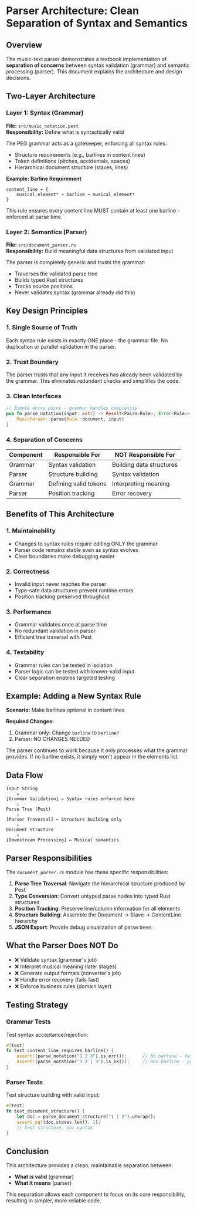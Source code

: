 # Parser Architecture: Clean Separation of Syntax and Semantics

## Overview

The music-text parser demonstrates a textbook implementation of **separation of concerns** between syntax validation (grammar) and semantic processing (parser). This document explains the architecture and design decisions.

## Two-Layer Architecture

### Layer 1: Syntax (Grammar)
**File:** `src/music_notation.pest`  
**Responsibility:** Define what is syntactically valid

The PEG grammar acts as a gatekeeper, enforcing all syntax rules:
- Structure requirements (e.g., barlines in content lines)
- Token definitions (pitches, accidentals, spaces)
- Hierarchical document structure (staves, lines)

**Example: Barline Requirement**
```pest
content_line = { 
    musical_element* ~ barline ~ musical_element*
}
```
This rule ensures every content line MUST contain at least one barline - enforced at parse time.

### Layer 2: Semantics (Parser)
**File:** `src/document_parser.rs`  
**Responsibility:** Build meaningful data structures from validated input

The parser is completely generic and trusts the grammar:
- Traverses the validated parse tree
- Builds typed Rust structures
- Tracks source positions
- Never validates syntax (grammar already did this)

## Key Design Principles

### 1. Single Source of Truth
Each syntax rule exists in exactly ONE place - the grammar file. No duplication or parallel validation in the parser.

### 2. Trust Boundary
The parser trusts that any input it receives has already been validated by the grammar. This eliminates redundant checks and simplifies the code.

### 3. Clean Interfaces
```rust
// Simple entry point - grammar handles complexity
pub fn parse_notation(input: &str) -> Result<Pairs<Rule>, Error<Rule>> {
    MusicParser::parse(Rule::document, input)
}
```

### 4. Separation of Concerns

| Component | Responsible For | NOT Responsible For |
|-----------|----------------|-------------------|
| Grammar | Syntax validation | Building data structures |
| Parser | Structure building | Syntax validation |
| Grammar | Defining valid tokens | Interpreting meaning |
| Parser | Position tracking | Error recovery |

## Benefits of This Architecture

### 1. Maintainability
- Changes to syntax rules require editing ONLY the grammar
- Parser code remains stable even as syntax evolves
- Clear boundaries make debugging easier

### 2. Correctness
- Invalid input never reaches the parser
- Type-safe data structures prevent runtime errors
- Position tracking preserved throughout

### 3. Performance
- Grammar validates once at parse time
- No redundant validation in parser
- Efficient tree traversal with Pest

### 4. Testability
- Grammar rules can be tested in isolation
- Parser logic can be tested with known-valid input
- Clear separation enables targeted testing

## Example: Adding a New Syntax Rule

**Scenario:** Make barlines optional in content lines

**Required Changes:**
1. Grammar only: Change `barline` to `barline?`
2. Parser: NO CHANGES NEEDED

The parser continues to work because it only processes what the grammar provides. If no barline exists, it simply won't appear in the elements list.

## Data Flow

```
Input String
    ↓
[Grammar Validation] ← Syntax rules enforced here
    ↓
Parse Tree (Pest)
    ↓
[Parser Traversal] ← Structure building only
    ↓
Document Structure
    ↓
[Downstream Processing] ← Musical semantics
```

## Parser Responsibilities

The `document_parser.rs` module has these specific responsibilities:

1. **Parse Tree Traversal**: Navigate the hierarchical structure produced by Pest
2. **Type Conversion**: Convert untyped parse nodes into typed Rust structures
3. **Position Tracking**: Preserve line/column information for all elements
4. **Structure Building**: Assemble the Document → Stave → ContentLine hierarchy
5. **JSON Export**: Provide debug visualization of parse trees

## What the Parser Does NOT Do

- ❌ Validate syntax (grammar's job)
- ❌ Interpret musical meaning (later stages)
- ❌ Generate output formats (converter's job)
- ❌ Handle error recovery (fails fast)
- ❌ Enforce business rules (domain layer)

## Testing Strategy

### Grammar Tests
Test syntax acceptance/rejection:
```rust
#[test]
fn test_content_line_requires_barline() {
    assert!(parse_notation("1 2 3").is_err());      // No barline - fails
    assert!(parse_notation("1 2 | 3").is_ok());     // Has barline - passes
}
```

### Parser Tests
Test structure building with valid input:
```rust
#[test]
fn test_document_structure() {
    let doc = parse_document_structure("1 | 2").unwrap();
    assert_eq!(doc.staves.len(), 1);
    // Test structure, not syntax
}
```

## Conclusion

This architecture provides a clean, maintainable separation between:
- **What is valid** (grammar)
- **What it means** (parser)

This separation allows each component to focus on its core responsibility, resulting in simpler, more reliable code.